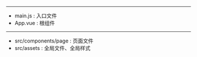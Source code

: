 ----
* main.js : 入口文件
* App.vue : 根组件



----
* src/components/page : 页面文件
* src/assets : 全局文件、全局样式
